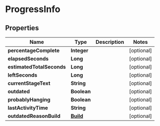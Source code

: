 
# ProgressInfo

## Properties
Name | Type | Description | Notes
------------ | ------------- | ------------- | -------------
**percentageComplete** | **Integer** |  |  [optional]
**elapsedSeconds** | **Long** |  |  [optional]
**estimatedTotalSeconds** | **Long** |  |  [optional]
**leftSeconds** | **Long** |  |  [optional]
**currentStageText** | **String** |  |  [optional]
**outdated** | **Boolean** |  |  [optional]
**probablyHanging** | **Boolean** |  |  [optional]
**lastActivityTime** | **String** |  |  [optional]
**outdatedReasonBuild** | [**Build**](Build.md) |  |  [optional]




